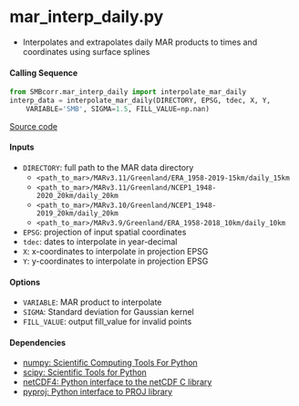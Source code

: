 mar_interp_daily.py
===================

- Interpolates and extrapolates daily MAR products to times and coordinates using surface splines

#### Calling Sequence
```python
from SMBcorr.mar_interp_daily import interpolate_mar_daily
interp_data = interpolate_mar_daily(DIRECTORY, EPSG, tdec, X, Y,
    VARIABLE='SMB', SIGMA=1.5, FILL_VALUE=np.nan)
```
[Source code](https://github.com/tsutterley/SMBcorr/blob/master/SMBcorr/mar_interp_daily.py)

#### Inputs
- `DIRECTORY`: full path to the MAR data directory  
    * `<path_to_mar>/MARv3.11/Greenland/ERA_1958-2019-15km/daily_15km`  
    * `<path_to_mar>/MARv3.11/Greenland/NCEP1_1948-2020_20km/daily_20km`  
    * `<path_to_mar>/MARv3.10/Greenland/NCEP1_1948-2019_20km/daily_20km`  
    * `<path_to_mar>/MARv3.9/Greenland/ERA_1958-2018_10km/daily_10km`  
- `EPSG`: projection of input spatial coordinates  
- `tdec`: dates to interpolate in year-decimal  
- `X`: x-coordinates to interpolate in projection EPSG  
- `Y`: y-coordinates to interpolate in projection EPSG  

#### Options
- `VARIABLE`: MAR product to interpolate  
- `SIGMA`: Standard deviation for Gaussian kernel  
- `FILL_VALUE`: output fill_value for invalid points  

#### Dependencies
- [numpy: Scientific Computing Tools For Python](http://www.numpy.org)  
- [scipy: Scientific Tools for Python](http://www.scipy.org/)  
- [netCDF4: Python interface to the netCDF C library](https://unidata.github.io/netcdf4-python/netCDF4/index.html)  
- [pyproj: Python interface to PROJ library](https://pypi.org/project/pyproj/)  
